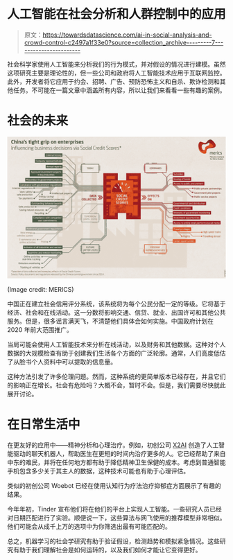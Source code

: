 # 人工智能在社会分析和人群控制中的应用

> 原文：<https://towardsdatascience.com/ai-in-social-analysis-and-crowd-control-c2497a1f33e0?source=collection_archive---------7----------------------->

社会科学家使用人工智能来分析我们的行为模式，并对假设的情况进行建模。虽然这项研究主要是理论性的，但一些公司和政府将人工智能技术应用于互联网监控。此外，开发者将它应用于约会、招聘、广告、预防恐怖主义和自杀、欺诈检测和其他任务。不可能在一篇文章中涵盖所有内容，所以让我们来看看一些有趣的案例。

# 社会的未来

![](img/2aff603f782a5dcb84fad26a29d00ae1.png)

(Image credit: MERICS)

中国正在建立社会信用评分系统，该系统将为每个公民分配一定的等级。它将基于经济、社会和在线活动。这一分数将影响交通、信贷、就业、出国许可和其他公共服务。但是，很多谣言满天飞，不清楚他们具体会如何实施。中国政府计划在 2020 年前大范围推广。

当局可能会使用人工智能技术来分析在线活动，以及财务和其他数据。这种对个人数据的大规模检查有助于创建我们生活各个方面的广泛轮廓。通常，人们高度低估了从脸书个人资料中可以提取的信息量。

这种方法引发了许多伦理问题。然而，这种系统的更简单版本已经存在，并且它们的影响正在增长。社会有危险吗？大概不会，暂时不会。但是，我们需要尽快就此展开讨论。

# 在日常生活中

在更友好的应用中——精神分析和心理治疗。例如，初创公司 [X2AI](https://x2.ai/) 创造了人工智能驱动的聊天机器人，帮助医生在更短的时间内治疗更多的人。它已经帮助了来自中东的难民，并将在任何地方都有助于降低精神卫生保健的成本。考虑到普通智能手机包含多少关于其主人的数据，这种技术可能也有助于心理评估。

类似的初创公司 Woebot 已经在使用认知行为疗法治疗抑郁症方面展示了有趣的结果。

今年年初，Tinder 宣布他们将在他们的平台上实现人工智能。一些研究人员已经对日期匹配进行了实验。顺便说一下，这些算法与网飞使用的推荐模型非常相似。他们可能会从成千上万的选项中为你筛选出最有可能匹配的。

总之，机器学习的社会学研究有助于验证假设，检测趋势和模拟紧急情况。这些研究有助于我们理解社会是如何运转的，以及我们如何才能让它变得更好。